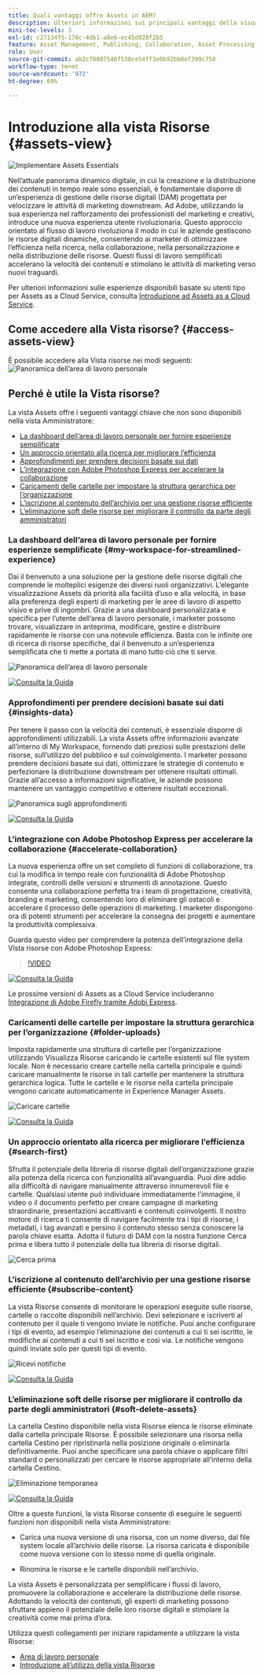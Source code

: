 ```yaml
---
title: Quali vantaggi offre Assets in AEM?
description: Ulteriori informazioni sui principali vantaggi della visualizzazione Assets in AEM. Ad Adobe, utilizzando la sua esperienza nel rafforzamento dei professionisti del marketing e creativi, introduce una nuova esperienza utente rivoluzionaria.
mini-toc-levels: 3
exl-id: c27134f5-178c-4db1-a8e6-ec45d020f2b5
feature: Asset Management, Publishing, Collaboration, Asset Processing
role: User
source-git-commit: ab2cf8007546f538ce54ff3e0b92bb0ef399c758
workflow-type: tm+mt
source-wordcount: '972'
ht-degree: 69%

---
```


# Introduzione alla vista Risorse {#assets-view}

![Implementare Assets Essentials](assets/banner-image.jpg)

Nell’attuale panorama dinamico digitale, in cui la creazione e la distribuzione dei contenuti in tempo reale sono essenziali, è fondamentale disporre di un’esperienza di gestione delle risorse digitali (DAM) progettata per velocizzare le attività di marketing downstream. Ad Adobe, utilizzando la sua esperienza nel rafforzamento dei professionisti del marketing e creativi, introduce una nuova esperienza utente rivoluzionaria. Questo approccio orientato al flusso di lavoro rivoluziona il modo in cui le aziende gestiscono le risorse digitali dinamiche, consentendo ai marketer di ottimizzare l’efficienza nella ricerca, nella collaborazione, nella personalizzazione e nella distribuzione delle risorse. Questi flussi di lavoro semplificati accelerano la velocità dei contenuti e stimolano le attività di marketing verso nuovi traguardi.

Per ulteriori informazioni sulle esperienze disponibili basate su utenti tipo per Assets as a Cloud Service, consulta [Introduzione ad Assets as a Cloud Service](/help/assets/overview.md#persona-based-experiences).

## Come accedere alla Vista risorse? {#access-assets-view}

È possibile accedere alla Vista risorse nei modi seguenti:
![Panoramica dell’area di lavoro personale](assets/assets-view.png)

<!--

* **Toggle in Admin view**

    * Log into [!DNL Experience Manager] using Cloud Manager.
    * Navigate to **[!UICONTROL Assets]** > **[!UICONTROL Files]**.
    * Click the profile icon on the top right corner.
    * Click **[!UICONTROL Switch View]** from the **[!UICONTROL Profile Settings]** section.
    Repeat these steps to switch back to the Admin view.

* **Product Switcher**
    * Log into [!DNL Experience Manager] and click ![Product selector](assets/waffle-icon.svg).
    * Select **[!UICONTROL Experience Manager Assets]** to access the Assets view.
    * Select **[!UICONTROL Experience Manager]** to access the Admin view.

* **Quick Links** 
    * Log into experience.adobe.com.
    * Click **[!UICONTROL Experience Manager Assets]** to access the Assets view.
    * Click **[!UICONTROL Experience Manager Assets]** to access the Assets view.

    -->

## Perché è utile la Vista risorse?

La vista Assets offre i seguenti vantaggi chiave che non sono disponibili nella vista Amministratore:

* [La dashboard dell’area di lavoro personale per fornire esperienze semplificate](#my-workspace-for-streamlined-experience)
* [Un approccio orientato alla ricerca per migliorare l’efficienza](#search-first)
* [Approfondimenti per prendere decisioni basate sui dati](#insights-data)
* [L’integrazione con Adobe Photoshop Express per accelerare la collaborazione](#accelerate-collaboration)
* [Caricamenti delle cartelle per impostare la struttura gerarchica per l’organizzazione](#folder-uploads)
* [L’iscrizione al contenuto dell’archivio per una gestione risorse efficiente](#subscribe-content)
* [L’eliminazione soft delle risorse per migliorare il controllo da parte degli amministratori](#soft-delete-assets)

### La dashboard dell’area di lavoro personale per fornire esperienze semplificate {#my-workspace-for-streamlined-experience}

Dai il benvenuto a una soluzione per la gestione delle risorse digitali che comprende le molteplici esigenze dei diversi ruoli organizzativi. L’elegante visualizzazione Assets dà priorità alla facilità d’uso e alla velocità, in base alla preferenza degli esperti di marketing per le aree di lavoro di aspetto visivo e prive di ingombri. Grazie a una dashboard personalizzata e specifica per l’utente dell’area di lavoro personale, i marketer possono trovare, visualizzare in anteprima, modificare, gestire e distribuire rapidamente le risorse con una notevole efficienza. Basta con le infinite ore di ricerca di risorse specifiche, dai il benvenuto a un’esperienza semplificata che ti mette a portata di mano tutto ciò che ti serve.

![Panoramica dell’area di lavoro personale](assets/my-workspace-demo.gif)

[![Consulta la Guida](https://helpx.adobe.com/content/dam/help/en/marketing-cloud/how-to/digital-foundation/_jcr_content/main-pars/image_1250343773/see-the-guide-sm.png)](my-workspace-assets-view.md)

### Approfondimenti per prendere decisioni basate sui dati {#insights-data}

Per tenere il passo con la velocità dei contenuti, è essenziale disporre di approfondimenti utilizzabili. La vista Assets offre informazioni avanzate all’interno di My Workspace, fornendo dati preziosi sulle prestazioni delle risorse, sull’utilizzo del pubblico e sul coinvolgimento. I marketer possono prendere decisioni basate sui dati, ottimizzare le strategie di contenuto e perfezionare la distribuzione downstream per ottenere risultati ottimali. Grazie all’accesso a informazioni significative, le aziende possono mantenere un vantaggio competitivo e ottenere risultati eccezionali.

![Panoramica sugli approfondimenti](assets/insights-overview.gif)

[![Consulta la Guida](https://helpx.adobe.com/content/dam/help/en/marketing-cloud/how-to/digital-foundation/_jcr_content/main-pars/image_1250343773/see-the-guide-sm.png)](manage-reports-assets-view.md#view-live-statistics)

### L’integrazione con Adobe Photoshop Express per accelerare la collaborazione {#accelerate-collaboration}

La nuova esperienza offre un set completo di funzioni di collaborazione, tra cui la modifica in tempo reale con funzionalità di Adobe Photoshop integrate, controlli delle versioni e strumenti di annotazione. Questo consente una collaborazione perfetta tra i team di progettazione, creatività, branding e marketing, consentendo loro di eliminare gli ostacoli e accelerare il processo delle operazioni di marketing. I marketer dispongono ora di potenti strumenti per accelerare la consegna dei progetti e aumentare la produttività complessiva.

Guarda questo video per comprendere la potenza dell’integrazione della Vista risorse con Adobe Photoshop Express:

>[!VIDEO](https://video.tv.adobe.com/v/3420922)

[![Consulta la Guida](https://helpx.adobe.com/content/dam/help/en/marketing-cloud/how-to/digital-foundation/_jcr_content/main-pars/image_1250343773/see-the-guide-sm.png)](edit-images-assets-view.md)

Le prossime versioni di Assets as a Cloud Service includeranno [Integrazione di Adobe Firefly tramite Adobi Express](https://firefly.adobe.com/?gclid=EAIaIQobChMIlZeKuNfj_wIVeyCtBh3e5g2cEAAYASAAEgL56_D_BwE&amp;sdid=JM4FW6VL&amp;mv=search&amp;mv2=paidsearch&amp;ef_id=EAIaIQobChMIlZeKuNfj_wIVeyCtBh3e5g2cEAAYASAAEgL56_D_BwE:G:s&amp;s_kwcid=AL!3085!3!652077237594!e!!g!!adobe%20firefly!19870733758!148140507838).

### Caricamenti delle cartelle per impostare la struttura gerarchica per l’organizzazione {#folder-uploads}

Imposta rapidamente una struttura di cartelle per l’organizzazione utilizzando Visualizza Risorse caricando le cartelle esistenti sul file system locale. Non è necessario creare cartelle nella cartella principale e quindi caricare manualmente le risorse in tali cartelle per mantenere la struttura gerarchica logica. Tutte le cartelle e le risorse nella cartella principale vengono caricate automaticamente in Experience Manager Assets.

![Caricare cartelle](assets/folder-uploads.gif)

[![Consulta la Guida](https://helpx.adobe.com/content/dam/help/en/marketing-cloud/how-to/digital-foundation/_jcr_content/main-pars/image_1250343773/see-the-guide-sm.png)](add-delete-assets-view.md)

### Un approccio orientato alla ricerca per migliorare l’efficienza {#search-first}

Sfrutta il potenziale della libreria di risorse digitali dell’organizzazione grazie alla potenza della ricerca con funzionalità all’avanguardia. Puoi dire addio alla difficoltà di navigare manualmente attraverso innumerevoli file e cartelle. Qualsiasi utente può individuare immediatamente l’immagine, il video o il documento perfetto per creare campagne di marketing straordinarie, presentazioni accattivanti e contenuti coinvolgenti. Il nostro motore di ricerca ti consente di navigare facilmente tra i tipi di risorse, i metadati, i tag avanzati e persino il contenuto stesso senza conoscere la parola chiave esatta. Adotta il futuro di DAM con la nostra funzione Cerca prima e libera tutto il potenziale della tua libreria di risorse digitali.

![Cerca prima](assets/search-first.gif)

### L’iscrizione al contenuto dell’archivio per una gestione risorse efficiente {#subscribe-content}

La vista Risorse consente di monitorare le operazioni eseguite sulle risorse, cartelle o raccolte disponibili nell’archivio. Devi selezionare e iscriverti al contenuto per il quale ti vengono inviate le notifiche. Puoi anche configurare i tipi di evento, ad esempio l’eliminazione dei contenuti a cui ti sei iscritto, le modifiche ai contenuti a cui ti sei iscritto e così via. Le notifiche vengono quindi inviate solo per questi tipi di evento.

![Ricevi notifiche](assets/notifications.gif)

[![Consulta la Guida](https://helpx.adobe.com/content/dam/help/en/marketing-cloud/how-to/digital-foundation/_jcr_content/main-pars/image_1250343773/see-the-guide-sm.png)](manage-notifications-assets-view.md)

### L’eliminazione soft delle risorse per migliorare il controllo da parte degli amministratori {#soft-delete-assets}

La cartella Cestino disponibile nella vista Risorse elenca le risorse eliminate dalla cartella principale Risorse. È possibile selezionare una risorsa nella cartella Cestino per ripristinarla nella posizione originale o eliminarla definitivamente. Puoi anche specificare una parola chiave o applicare filtri standard o personalizzati per cercare le risorse appropriate all’interno della cartella Cestino.

![Eliminazione temporanea](assets/soft-delete.gif)

[![Consulta la Guida](https://helpx.adobe.com/content/dam/help/en/marketing-cloud/how-to/digital-foundation/_jcr_content/main-pars/image_1250343773/see-the-guide-sm.png)](navigate-assets-view.md)

Oltre a queste funzioni, la vista Risorse consente di eseguire le seguenti funzioni non disponibili nella vista Amministratore:

* Carica una nuova versione di una risorsa, con un nome diverso, dal file system locale all’archivio delle risorse. La risorsa caricata è disponibile come nuova versione con lo stesso nome di quella originale.

* Rinomina le risorse e le cartelle disponibili nell’archivio.

La vista Assets è personalizzata per semplificare i flussi di lavoro, promuovere la collaborazione e accelerare la distribuzione delle risorse. Adottando la velocità dei contenuti, gli esperti di marketing possono sfruttare appieno il potenziale delle loro risorse digitali e stimolare la creatività come mai prima d’ora.


Utilizza questi collegamenti per iniziare rapidamente a utilizzare la vista Risorse:

* [Area di lavoro personale](/help/assets/my-workspace-assets-view.md)
* [Introduzione all’utilizzo della vista Risorse](/help/assets/get-started-assets-view.md)

